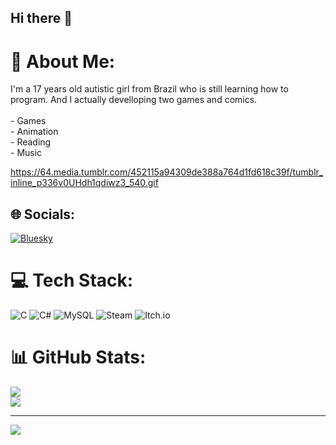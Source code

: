## Hi there 👋

# 💫 About Me:
I'm a 17 years old autistic girl from Brazil who is still learning how to program. And I actually develloping two games and comics.<br><br>- Games<br>- Animation<br>- Reading<br>- Music  

https://64.media.tumblr.com/452115a94309de388a764d1fd618c39f/tumblr_inline_p336v0UHdh1qdiwz3_540.gif


## 🌐 Socials:
[![Bluesky](https://img.shields.io/badge/bluesky-0285FF?style=for-the-badge&logo=bluesky&logoColor=%23FFFFFF)](https://bsky.app/profile/mizanello.bsky.social) 

# 💻 Tech Stack:
![C](https://img.shields.io/badge/c-%2300599C.svg?style=for-the-badge&logo=c&logoColor=white) ![C#](https://img.shields.io/badge/c%23-%23239120.svg?style=for-the-badge&logo=csharp&logoColor=white) ![MySQL](https://img.shields.io/badge/mysql-4479A1.svg?style=for-the-badge&logo=mysql&logoColor=white) ![Steam](https://img.shields.io/badge/steam-%23000000.svg?style=for-the-badge&logo=steam&logoColor=white) ![Itch.io](https://img.shields.io/badge/Itch-%23FF0B34.svg?style=for-the-badge&logo=Itch.io&logoColor=white)
# 📊 GitHub Stats:
![](https://nirzak-streak-stats.vercel.app/?user=Mizanelli&theme=dark&hide_border=false)<br/>
![](https://github-readme-stats.vercel.app/api/top-langs/?username=Mizanelli&theme=dark&hide_border=false&include_all_commits=true&count_private=false&layout=compact)

---
[![](https://visitcount.itsvg.in/api?id=Mizanelli&icon=0&color=0)](https://visitcount.itsvg.in)

<!-- Proudly created with GPRM ( https://gprm.itsvg.in ) --><!--
**Mizanelli/Mizanelli** is a ✨ _special_ ✨ repository because its `README.md` (this file) appears on your GitHub profile.

Here are some ideas to get you started:

- 🔭 I’m currently working on ...
- 🌱 I’m currently learning ...
- 👯 I’m looking to collaborate on ...
- 🤔 I’m looking for help with ...
- 💬 Ask me about ...
- 📫 How to reach me: ...
- 😄 Pronouns: ...
- ⚡ Fun fact: ...
-->
